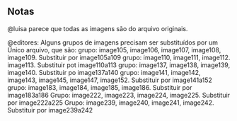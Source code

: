 Notas
-----

@luisa parece que todas as imagens são do arquivo originais. 

@editores:
Alguns grupos de imagens precisam ser substituídos por um Único arquivo, que são:
grupo: image105, image106, image107, image108, image109. Substituir por image105a109
grupo: image110, image111, image112. image113. Substituir pot image110a113
grupo: image137, image138, image139, image140. Substituir po image137a140
grupo: image141, image142, image143, image145, image147, image152. Substituir por image141a152
grupo: image183, image184, image185, image186. Substituir por image183a186
Grupo: image222, image223, image224, image225. Substituir por image222a225
Grupo: image239, image240, image241, image242. Substituir por image239a242
